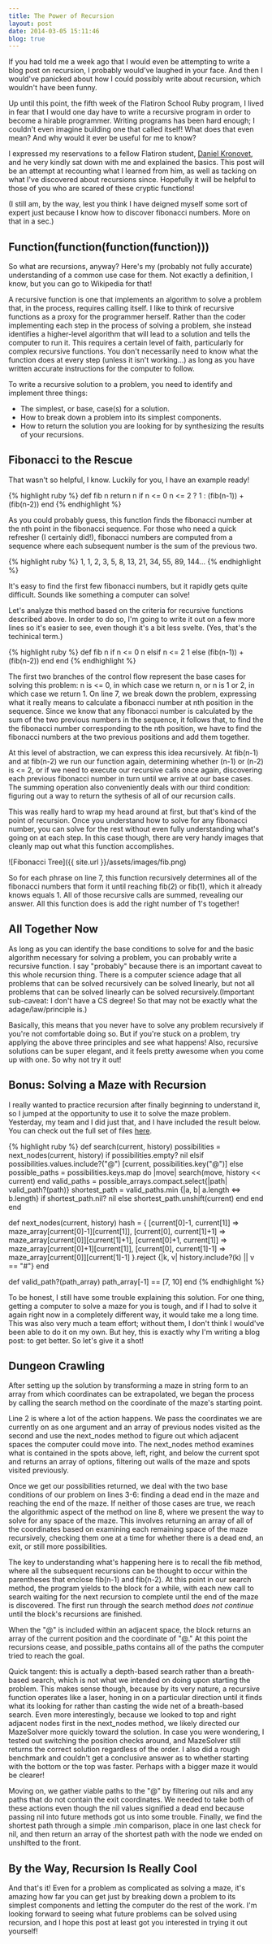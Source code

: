 ```yaml
---
title: The Power of Recursion
layout: post
date: 2014-03-05 15:11:46
blog: true
---
```


If you had told me a week ago that I would even be attempting to write a blog post on recursion, I probably would've laughed in your face. And then I would've panicked about how I could possibly write about recursion, which wouldn't have been funny.

Up until this point, the fifth week of the Flatiron School Ruby program, I lived in fear that I would one day have to write a recursive program in order to become a hirable programmer. Writing programs has been hard enough; I couldn't even imagine building one that called itself! What does that even mean? And why would it ever be useful for me to know?

I expressed my reservations to a fellow Flatiron student, [Daniel Kronovet](http://kr0nos4piens.wordpress.com/), and he very kindly sat down with me and explained the basics. This post will be an attempt at recounting what I learned from him, as well as tacking on what I've discovered about recursions since. Hopefully it will be helpful to those of you who are scared of these cryptic functions!

(I still am, by the way, lest you think I have deigned myself some sort of expert just because I know how to discover fibonacci numbers. More on that in a sec.)

## Function(function(function(function)))

So what are recursions, anyway? Here's my (probably not fully accurate) understanding of a common use case for them. Not exactly a definition, I know, but you can go to Wikipedia for that!

A recursive function is one that implements an algorithm to solve a problem that, in the process, requires calling itself. I like to think of recursive functions as a proxy for the programmer herself. Rather than the coder implementing each step in the process of solving a problem, she instead identifies a higher-level algorithm that will lead to a solution and tells the computer to run it. This requires a certain level of faith, particularly for complex recursive functions. You don't necessarily need to know what the function does at every step (unless it isn't working...) as long as you have written accurate instructions for the computer to follow.

To write a recursive solution to a problem, you need to identify and implement three things:

 - The simplest, or base, case(s) for a solution.
 - How to break down a problem into its simplest components.
 - How to return the solution you are looking for by synthesizing the results of your recursions.

## Fibonacci to the Rescue

That wasn't so helpful, I know. Luckily for you, I have an example ready!

{% highlight ruby %}
def fib n
  return n if n <= 0
  n <= 2 ? 1 : (fib(n-1)) + (fib(n-2))
end
{% endhighlight %}

As you could probably guess, this function finds the fibonacci number at the nth point in the fibonacci sequence. For those who need a quick refresher (I certainly did!), fibonacci numbers are computed from a sequence where each subsequent number is the sum of the previous two.

{% highlight ruby %}
1, 1, 2, 3, 5, 8, 13, 21, 34, 55, 89, 144...
{% endhighlight %}

It's easy to find the first few fibonacci numbers, but it rapidly gets quite difficult. Sounds like something a computer can solve!

Let's analyze this method based on the criteria for recursive functions described above. In order to do so, I'm going to write it out on a few more lines so it's easier to see, even though it's a bit less svelte. (Yes, that's the techinical term.)

{% highlight ruby %}
def fib n
  if n <= 0
    n
  elsif n <= 2
    1
  else
    (fib(n-1)) + (fib(n-2))
  end
end
{% endhighlight %}

The first two branches of the control flow represent the base cases for solving this problem: n is <= 0, in which case we return n, or n is 1 or 2, in which case we return 1. On line 7, we break down the problem, expressing what it really means to calculate a fibonacci number at nth position in the sequence. Since we know that any fibonacci number is calculated by the sum of the two previous numbers in the sequence, it follows that, to find the the fibonacci number corresponding to the nth position, we have to find the fibonacci numbers at the two previous positions and add them together.

At this level of abstraction, we can express this idea recursively. At fib(n-1) and at fib(n-2) we run our function again, determining whether (n-1) or (n-2) is <= 2, or if we need to execute our recursive calls once again, discovering each previous fibonacci number in turn until we arrive at our base cases. The summing operation also conveniently deals with our third condition: figuring out a way to return the sythesis of all of our recursion calls.

This was really hard to wrap my head around at first, but that's kind of the point of recursion. Once you understand how to solve for any fibonacci number, you can solve for the rest without even fully understanding what's going on at each step. In this case though, there are very handy images that cleanly map out what this function accomplishes.

![Fibonacci Tree]({{ site.url }}/assets/images/fib.png)

So for each phrase on line 7, this function recursively determines all of the fibonacci numbers that form it until reaching fib(2) or fib(1), which it already knows equals 1. All of those recursive calls are summed, revealing our answer. All this function does is add the right number of 1's together!

## All Together Now

As long as you can identify the base conditions to solve for and the basic algorithm necessary for solving a problem, you can probably write a recursive function. I say "probably" because there is an important caveat to this whole recursion thing. There is a computer science adage that all problems that can be solved recursively can be solved linearly, but not all problems that can be solved linearly can be solved recursively.(Important sub-caveat: I don't have a CS degree! So that may not be exactly what the adage/law/principle is.)

Basically, this means that you never have to solve any problem recursively if you're not comfortable doing so. But if you're stuck on a problem, try applying the above three principles and see what happens! Also, recursive solutions can be super elegant, and it feels pretty awesome when you come up with one. So why not try it out!

## Bonus: Solving a Maze with Recursion

I really wanted to practice recursion after finally beginning to understand it, so I jumped at the opportunity to use it to solve the maze problem. Yesterday, my team and I did just that, and I have included the result below. You can check out the full set of files [here](https://github.com/flatiron-school-students/maze-solver-ruby-004/pull/7/files).

{% highlight ruby %}
def search(current, history)
 possibilities = next_nodes(current, history)
 if possibilities.empty?
   nil
 elsif possibilities.values.include?("@")
   [current, possibilities.key("@")]
 else
   possible_paths = possibilities.keys.map do |move|
    search(move, history << current)
   end
   valid_paths = possible_arrays.compact.select{|path| valid_path?(path)}
   shortest_path = valid_paths.min {|a, b| a.length <=> b.length}
   if shortest_path.nil?
     nil
   else
     shortest_path.unshift(current)
   end
 end
end

def next_nodes(current, history)
 hash = {
  [current[0]-1, current[1]] => maze_array[current[0]-1][current[1]],
  [current[0], current[1]+1] => maze_array[current[0]][current[1]+1],
  [current[0]+1, current[1]] => maze_array[current[0]+1][current[1]],
  [current[0], current[1]-1] => maze_array[current[0]][current[1]-1]
  }.reject {|k, v| history.include?(k) || v == "#"}
end

def valid_path?(path_array)
 path_array[-1] == [7, 10]
end
{% endhighlight %}

To be honest, I still have some trouble explaining this solution. For one thing, getting a computer to solve a maze for you is tough, and if I had to solve it again right now in a completely different way, it would take me a long time. This was also very much a team effort; without them, I don't think I would've been able to do it on my own. But hey, this is exactly why I'm writing a blog post: to get better. So let's give it a shot!

## Dungeon Crawling

After setting up the solution by transforming a maze in string form to an array from which coordinates can be extrapolated, we began the process by calling the search method on the coordinate of the maze's starting point.

Line 2 is where a lot of the action happens. We pass the coordinates we are currently on as one argument and an array of previous nodes visited as the second and use the next_nodes method to figure out which adjacent spaces the computer could move into. The next_nodes method examines what is contained in the spots above, left, right, and below the current spot and returns an array of options, filtering out walls of the maze and spots visited previously.

Once we get our possibilities returned, we deal with the two base conditions of our problem on lines 3-6: finding a dead end in the maze and reaching the end of the maze. If neither of those cases are true, we reach the algorithmic aspect of the method on line 8, where we present the way to solve for any space of the maze. This involves returning an array of all of the coordinates based on examining each remaining space of the maze recursively, checking them one at a time for whether there is a dead end, an exit, or still more possibilities.

The key to understanding what's happening here is to recall the fib method, where all the subsequent recursions can be thought to occur within the parentheses that enclose fib(n-1) and fib(n-2). At this point in our search method, the program yields to the block for a while, with each new call to search waiting for the next recursion to complete until the end of the maze is discovered. The first run through the search method *does not continue* until the block's recursions are finished.

When the "@" is included within an adjacent space, the block returns an array of the current position and the coordinate of "@." At this point the recursions cease, and possible_paths contains all of the paths the computer tried to reach the goal.

Quick tangent: this is actually a depth-based search rather than a breath-based search, which is not what we intended on doing upon starting the problem. This makes sense though, because by its very nature, a recursive function operates like a laser, honing in on a particular direction until it finds what its looking for rather than casting the wide net of a breath-based search. Even more interestingly, because we looked to top and right adjacent nodes first in the next_nodes method, we likely directed our MazeSolver more quickly toward the solution. In case you were wondering, I tested out switching the position checks around, and MazeSolver still returns the correct solution regardless of the order. I also did a rough benchmark and couldn't get a conclusive answer as to whether starting with the bottom or the top was faster. Perhaps with a bigger maze it would be clearer!

Moving on, we gather viable paths to the "@" by filtering out nils and any paths that do not contain the exit coordinates. We needed to take both of these actions even though the nil values signified a dead end because passing nil into future methods got us into some trouble. Finally, we find the shortest path through a simple .min comparison, place in one last check for nil, and then return an array of the shortest path with the node we ended on unshifted to the front.

## By the Way, Recursion Is Really Cool

And that's it! Even for a problem as complicated as solving a maze, it's amazing how far you can get just by breaking down a problem to its simplest components and letting the computer do the rest of the work. I'm looking forward to seeing what future problems can be solved using recursion, and I hope this post at least got you interested in trying it out yourself!
